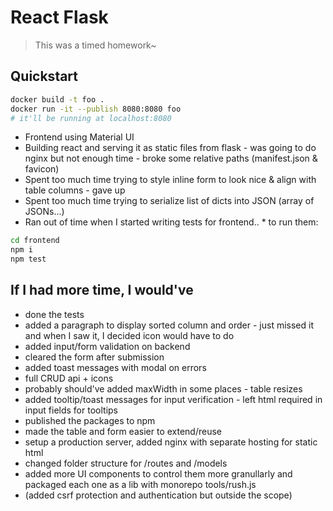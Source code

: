 # React Flask

> This was a timed homework~

## Quickstart

```sh
docker build -t foo .
docker run -it --publish 8080:8080 foo
# it'll be running at localhost:8080
```

* Frontend using Material UI
* Building react and serving it as static files from flask - was going to do nginx but not enough time - broke some relative paths (manifest.json & favicon)
* Spent too much time trying to style inline form to look nice & align with table columns - gave up
* Spent too much time trying to serialize list of dicts into JSON (array of JSONs...)
* Ran out of time when I started writing tests for frontend..
      * to run them:

```sh
cd frontend
npm i
npm test
```

## If I had more time, I would've

* done the tests
* added a paragraph to display sorted column and order - just missed it and when I saw it, I decided icon would have to do
* added input/form validation on backend
* cleared the form after submission
* added toast messages with modal on errors
* full CRUD api + icons
* probably should've added maxWidth in some places - table resizes
* added tooltip/toast messages for input verification - left html required in input fields for tooltips
* published the packages to npm
* made the table and form easier to extend/reuse
* setup a production server, added nginx with separate hosting for static html
* changed folder structure for /routes and /models
* added more UI components to control them more granullarly and packaged each one as a lib with monorepo tools/rush.js
* (added csrf protection and authentication but outside the scope)
